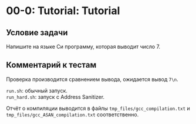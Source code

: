 # 00-0: Tutorial: Tutorial

## Условие задачи

Напишите на языке Си программу, которая выводит число 7.

## Комментарий к тестам

Проверка производится сравнением вывода, ожидается вывод `7\n`.

`run.sh`: обычный запуск. <br />
`run_hard.sh`: запуск с Address Sanitizer.

Отчёт о компиляции выводится в файлы `tmp_files/gcc_compilation.txt`
и `tmp_files/gcc_ASAN_compilation.txt` соответственно.
